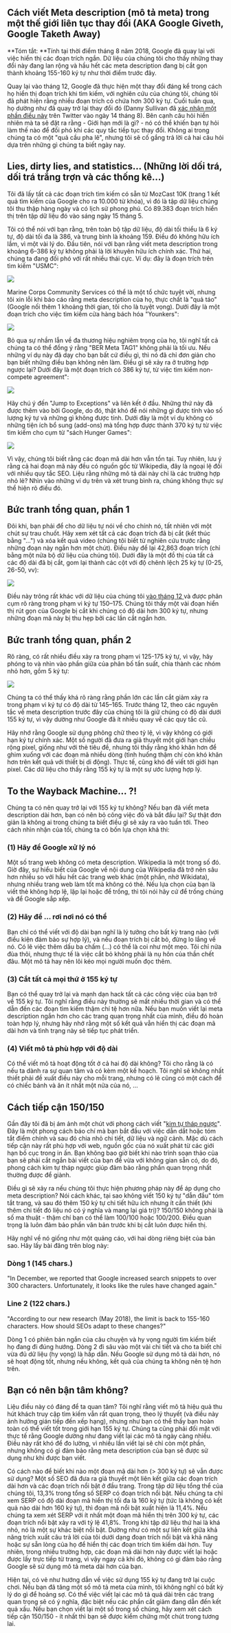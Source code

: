 ## Cách viết Meta description (mô tả meta) trong một thế giới liên tục thay đổi (AKA Google Giveth, Google Taketh Away)

**Tóm tắt: **Tính tại thời điểm tháng 8 năm 2018, Google đã quay lại với việc hiển thị các đoạn trích ngắn. Dữ liệu của chúng tôi cho thấy những thay đổi này đang lan rộng và hầu hết các meta description đang bị cắt gọn thành khoảng 155-160 ký tự như thời điểm trước đây.

Quay lại vào tháng 12, Google đã thực hiện một thay đổi đáng kể trong cách họ hiển thị đoạn trích khi tìm kiếm, với nghiên cứu của chúng tôi, chúng tôi đã phát hiện rằng nhiều đoạn trích có chứa hơn 300 ký tự. Cuối tuần qua, họ dường như đã quay trở lại thay đổi đó (Danny Sullivan đã [xác nhận một phần điều này](https://twitter.com/dannysullivan/status/996065145443893249) trên Twitter vào ngày 14 tháng 8). Bên cạnh câu hỏi hiển nhiên mà ta sẽ đặt ra rằng - Giới hạn mới là gì? - nó có thể khiến bạn tự hỏi làm thế nào để đối phó khi các quy tắc tiếp tục thay đổi. Không ai trong chúng ta có một "quả cầu pha lê", nhưng tôi sẽ cố gắng trả lời cả hai câu hỏi dựa trên những gì chúng ta biết ngày nay.

## Lies, dirty lies, and statistics... (Những lời dối trá, dối trá trắng trợn và các thống kê...)

Tôi đã lấy tất cả các đoạn trích tìm kiếm có sẵn từ MozCast 10K (trang 1 kết quả tìm kiếm của Google cho ra 10.000 từ khóa), vì đó là tập dữ liệu chúng tôi thu thập hàng ngày và có lịch sử phong phú. Có 89.383 đoạn trích hiển thị trên tập dữ liệu đó vào sáng ngày 15 tháng 5.

Tôi có thể nói với bạn rằng, trên toàn bộ tập dữ liệu, độ dài tối thiểu là 6 ký tự, độ dài tối đa là 386, và trung bình là khoảng 159. Điều đó không hữu ích lắm, vì một vài lý do. Đầu tiên, nói với bạn rằng viết meta description trong khoảng 6–386 ký tự không phải là lời khuyên hữu ích chính xác. Thứ hai, chúng ta đang đối phó với rất nhiều thái cực. Ví dụ: đây là đoạn trích trên tìm kiếm "USMC":

![](//d1avok0lzls2w.cloudfront.net/uploads/blog/meta-desc-2018-1-4065.png)

Marine Corps Community Services có thể là một tổ chức tuyệt vời, nhưng tôi xin lỗi khi báo cáo rằng meta description của họ, thực chất là "quả táo" (Google nối thêm 1 khoảng thời gian, tôi cho là tuyệt vọng). Dưới đây là một đoạn trích cho việc tìm kiếm cửa hàng bách hóa "Younkers":

![](//d1avok0lzls2w.cloudfront.net/uploads/blog/meta-desc-2018-2-4999.png)

Bỏ qua sự nhầm lẫn về đa thương hiệu nghiêm trọng của họ, tôi nghĩ tất cả chúng ta có thể đồng ý rằng "BER Meta TAG1" không phải là tối ưu. Nếu những ví dụ này đã dạy cho bạn bất cứ điều gì, thì nó đã chỉ đơn giản cho bạn biết những điều bạn không nên làm. Điều gì sẽ xảy ra ở trường hợp ngược lại? Dưới đây là một đoạn trích có 386 ký tự, từ việc tìm kiếm non-compete agreement":

![](//d1avok0lzls2w.cloudfront.net/uploads/blog/meta-desc-2018-3-12620.png)

Hãy chú ý đến "Jump to Exceptions" và liên kết ở đầu. Những thứ này đã được thêm vào bởi Google, do đó, thật khó để nói những gì được tính vào số lượng ký tự và những gì không được tính. Dưới đây là một ví dụ không có những tiện ích bổ sung (add-ons) mà tổng hợp được thành 370 ký tự từ việc tìm kiếm cho cụm từ "sách Hunger Games":

![](//d1avok0lzls2w.cloudfront.net/uploads/blog/meta-desc-2018-4-11379.png)

Vì vậy, chúng tôi biết rằng các đoạn mã dài hơn vẫn tồn tại. Tuy nhiên, lưu ý rằng cả hai đoạn mã này đều có nguồn gốc từ Wikipedia, đây là ngoại lệ đối với nhiều quy tắc SEO. Liệu rằng những mô tả dài này chỉ là các trường hợp nhỏ lẻ? Nhìn vào những ví dụ trên và xét trung bình ra, chúng không thực sự thể hiện rõ điều đó.  

## Bức tranh tổng quan, phần 1

Đôi khi, bạn phải để cho dữ liệu tự nói về cho chính nó, tất nhiên với một chút sự trau chuốt. Hãy xem xét tất cả các đoạn trích đã bị cắt (kết thúc bằng "...") và xóa kết quả video (chúng tôi biết từ nghiên cứu trước rằng những đoạn này ngắn hơn một chút). Điều này để lại 42,863 đoạn trích (chỉ bằng một nửa bộ dữ liệu của chúng tôi). Dưới đây là một đồ thị của tất cả các độ dài đã bị cắt, gom lại thành các cột với độ chênh lệch 25 ký tự (0-25, 26-50, vv):

![](//d1avok0lzls2w.cloudfront.net/uploads/blog/meta-desc-2018-5-4779.png)

Điều này trông rất khác với dữ liệu của chúng tôi [vào tháng 12 ](https://moz.com/blog/how-long-should-your-meta-description-be-2018) và được phân cụm rõ ràng trong phạm vi ký tự 150–175. Chúng tôi thấy một vài đoạn hiển thị rút gọn của Google bị cắt khi chúng có độ dài hơn 300 ký tự, nhưng những đoạn mã này bị thu hẹp bởi các lần cắt ngắn hơn.

## Bức tranh tổng quan, phần 2

Rõ ràng, có rất nhiều điều xảy ra trong phạm vi 125-175 ký tự, vì vậy, hãy phóng to và nhìn vào phần giữa của phân bố tần suất, chia thành các nhóm nhỏ hơn, gồm 5 ký tự:

![](//d1avok0lzls2w.cloudfront.net/uploads/blog/meta-desc-2018-6-4992.png)

Chúng ta có thể thấy khá rõ ràng rằng phần lớn các lần cắt giảm xảy ra trong phạm vi ký tự có độ dài từ 145–165. Trước tháng 12, theo các nguyên tắc về meta description trước đây của chúng tôi là giữ chúng có độ dài dưới 155 ký tự, vì vậy dường như Google đã ít nhiều quay về các quy tắc cũ.

Hãy nhớ rằng Google sử dụng phông chữ theo tỷ lệ, vì vậy không có giới hạn ký tự chính xác. Một số người đã đưa ra giả thuyết một giới hạn chiều rộng pixel, giống như với thẻ tiêu đề, nhưng tôi thấy rằng khó khăn hơn để ghim xuống với các đoạn mã nhiều dòng (tình huống thậm chí còn khó khăn hơn trên kết quả với thiết bị di động). Thực tế, cũng khó để viết tới giới hạn pixel. Các dữ liệu cho thấy rằng 155 ký tự là một sự ước lượng hợp lý.

## To the Wayback Machine... ?!

Chúng ta có nên quay trở lại với 155 ký tự không? Nếu bạn đã viết meta description dài hơn, bạn có nên bỏ công việc đó và bắt đầu lại? Sự thật đơn giản là không ai trong chúng ta biết điều gì sẽ xảy ra vào tuần tới. Theo cách nhìn nhận của tối, chúng ta có bốn lựa chọn khả thi:

### (1) Hãy để Google xử lý nó

Một số trang web không có meta description. Wikipedia là một trong số đó. Giờ đây, sự hiểu biết của Google về nội dung của Wikipedia đã trở nên sâu hơn nhiều so với hầu hết các trang web khác (một phần, nhờ Wikidata), nhưng nhiều trang web làm tốt mà không có thẻ. Nếu lựa chọn của bạn là viết thẻ không hợp lệ, lặp lại hoặc để trống, thì tôi nói hãy cứ để trống chúng và để Google sắp xếp.

### (2) Hãy để ... rơi nơi nó có thể

Bạn chỉ có thể viết với độ dài bạn nghĩ là lý tưởng cho bất kỳ trang nào (với điều kiện đảm bảo sự hợp lý), và nếu đoạn trích bị cắt bỏ, đừng lo lắng về nó. Có lẽ việc thêm dấu ba chấm (...) có thể là coi như một mẹo. Tôi chỉ nửa đùa thôi, nhưng thực tế là việc cắt bỏ không phải là nụ hôn của thần chết đâu. Một mô tả hay nên lôi kéo mọi người muốn đọc thêm.

### (3) Cắt tất cả mọi thứ ở 155 ký tự

Bạn có thể quay trở lại và mạnh dạn hack tất cả các công việc của bạn trở về 155 ký tự. Tôi nghĩ rằng điều này thường sẽ mất nhiều thời gian và có thể dẫn đến các đoạn tìm kiếm thậm chí tệ hơn nữa. Nếu bạn muốn viết lại meta description ngắn hơn cho các trang quan trọng nhất của mình, điều đó hoàn toàn hợp lý, nhưng hãy nhớ rằng một số kết quả vẫn hiển thị các đoạn mã dài hơn và tình trạng này sẽ tiếp tục phát triển.

### (4) Viết mô tả phù hợp với độ dài

Có thể viết mô tả hoạt động tốt ở cả hai độ dài không? Tôi cho rằng là có nếu ta dành ra sự quan tâm và có kèm một kế hoạch. Tôi nghĩ sẽ không nhất thiết phải đề xuất điều này cho mỗi trang, nhưng có lẽ cũng có một cách để có chiếc bánh và ăn ít nhất một nửa của nó, ...

## Cách tiếp cận 150/150
 Gần đây tôi đã bị ám ảnh một chút với phong cách viết "[kim tự tháp ngược](https://moz.com/blog/content-for-answers-inverted-pyramid)". Đây là một phong cách báo chí mà bạn bắt đầu với việc dẫn dắt hoặc tóm tắt điểm chính và sau đó chia nhỏ chi tiết, dữ liệu và ngữ cảnh. Mặc dù cách tiếp cận này rất phù hợp với web, nguồn gốc của nó xuất phát từ các giới hạn bố cục trong in ấn. Bạn không bao giờ biết khi nào trình soạn thảo của bạn sẽ phải cắt ngắn bài viết của bạn để vừa với không gian sẵn có, do đó, phong cách kim tự tháp ngược giúp đảm bảo rằng phần quan trọng nhất thường được để giành.

Điều gì sẽ xảy ra nếu chúng tôi thực hiện phương pháp này để áp dụng cho meta description? Nói cách khác, tại sao không viết 150 ký tự "dẫn đầu" tóm tắt trang, và sau đó thêm 150 ký tự chi tiết hữu ích nhưng ít cần thiết (khi thêm chi tiết đó liệu nó có ý nghĩa và mang lại giá trị)? 150/150 không phải là số ma thuật - thậm chí bạn có thể làm 100/100 hoặc 100/200. Điều quan trọng là luôn đảm bảo phần văn bản trước khi bị cắt luôn được hiển thị.

Hãy nghĩ về nó giống như một quảng cáo, với hai dòng riêng biệt của bản sao. Hãy lấy bài đăng trên blog này:

### Dòng 1 (145 chars.)

"In December, we reported that Google increased search snippets to over 300 characters. Unfortunately, it looks like the rules have changed again."

### Line 2 (122 chars.)

"According to our new research (May 2018), the limit is back to 155-160 characters. How should SEOs adapt to these changes?"

Dòng 1 có phiên bản ngắn của câu chuyện và hy vọng người tìm kiếm biết họ đang đi đúng hướng. Dòng 2 đi sâu vào một vài chi tiết và cho ta biết chỉ vừa đủ dữ liệu (hy vọng) là hấp dẫn. Nếu Google sử dụng mô tả dài hơn, nó sẽ hoạt động tốt, nhưng nếu không, kết quả của chúng ta không nên tệ hơn trên.

## Bạn có nên bận tâm không?

Liệu điều này có đáng để ta quan tâm? Tôi nghĩ rằng viết mô tả hiệu quả thu hút khách truy cập tìm kiếm vẫn rất quan trọng, theo lý thuyết (và điều này ảnh hưởng gián tiếp đến xếp hạng), nhưng như bạn có thể thấy bạn hoàn toàn có thể viết tốt trong giới hạn 155 ký tự. Chúng ta cũng phải đối mặt với thực tế rằng Google dường như đang viết lại các mô tả ngày càng nhiều. Điều này rất khó để đo lường, vì nhiều lần viết lại sẽ chỉ còn một phần, nhưng không có gì đảm bảo rằng meta description của bạn sẽ được sử dụng như khi được bạn viết.

Có cách nào để biết khi nào một đoạn mã dài hơn (> 300 ký tự) sẽ vẫn được sử dụng? Một số SEO đã đưa ra giả thuyết một liên kết giữa các đoạn trích dài hơn và các đoạn trích nổi bật ở đầu trang. Trong tập dữ liệu tổng thể của chúng tôi, 13,3% trong tổng số SERP có đoạn trích nổi bật. Nếu chúng ta chỉ xem SERP có độ dài đoạn mã hiển thị tối đa là 160 ký tự (tức là không có kết quả nào dài hơn 160 ký tự), thì đoạn mã nổi bật xuất hiện là 11,4%. Nếu chúng ta xem xét SERP với ít nhất một đoạn mã hiển thị trên 300 ký tự, các đoạn trích nổi bật xảy ra với tỷ lệ 41,8%. Trong khi tập dữ liệu thứ hai là khá nhỏ, nó là một sự khác biệt nổi bật. Dường như có một sự liên kết giữa khả năng trích xuất câu trả lời của tôi dưới dạng đoạn trích nổi bật và khả năng hoặc sự sẵn lòng của họ để hiển thị các đoạn trích tìm kiếm dài hơn. Tuy nhiên, trong nhiều trường hợp, các đoạn mã dài hơn này được viết lại hoặc được lấy trực tiếp từ trang, vì vậy ngay cả khi đó, không có gì đảm bảo rằng Google sẽ sử dụng mô tả meta dài hơn của bạn.

Hiện tại, có vẻ như hướng dẫn về việc sử dụng 155 ký tự đang trở lại cuộc chơi. Nếu bạn đã tăng một số mô tả meta của mình, tôi không nghĩ có bất kỳ lý do gì để hoảng sợ. Có thể việc viết lại các mô tả quá dài trên các trang quan trọng sẽ có ý nghĩa, đặc biệt nếu các phần cắt giảm đang dẫn đến kết quả xấu. Nếu bạn chọn viết lại một số trong số chúng, hãy xem xét cách tiếp cận 150/150 - ít nhất thì bạn sẽ được kiểm chứng một chút trong tương lai.